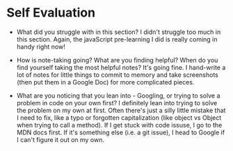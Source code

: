 # Self Evaluation

- What did you struggle with in this section?
I didn't struggle too much in this section. Again, the javaScript pre-learning I did is really coming in handy right now!

- How is note-taking going? What are you finding helpful? When do you find yourself taking the most helpful notes?
It's going fine. I hand-write a lot of notes for little things to commit to memory and take screenshots (then put them in a Google Doc) for more complicated pieces.

- What are you noticing that you lean into - Googling, or trying to solve a problem in code on your own first?
I definitely lean into trying to solve the problem on my own at first. Often there's just a silly little mistake that I need to fix, like a typo or forgotten capitalization (like object vs Object when trying to call a method). If I get stuck with code issuse, I go to the MDN docs first. If it's something else (i.e. a git issue), I head to Google if I can't figure it out on my own. 
